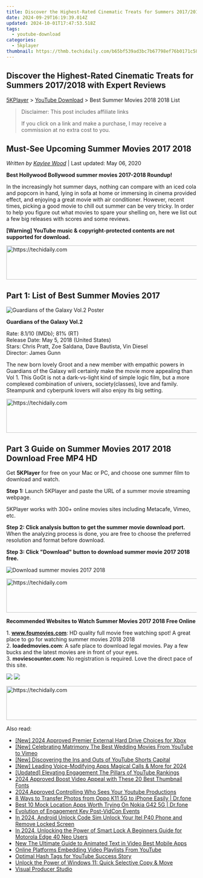 ```yaml
---
title: Discover the Highest-Rated Cinematic Treats for Summers 2017/2018 with Expert Reviews
date: 2024-09-29T16:19:39.014Z
updated: 2024-10-01T17:47:53.518Z
tags:
  - youtube-download
categories:
  - 5kplayer
thumbnail: https://thmb.techidaily.com/b65bf539ad3bc7b67798ef76b0171c5880f30454ab3ea8bd7a6f0e0d486378c6.jpg
---
```


## Discover the Highest-Rated Cinematic Treats for Summers 2017/2018 with Expert Reviews

[5KPlayer](https://tools.techidaily.com/5kplayer/products/) \> [YouTube Download](https://tools.techidaily.com/5kplayer/youtube-download/) \> Best Summer Movies 2018 2018 List

>  Disclaimer: This post includes affiliate links
>
>  If you click on a link and make a purchase, I may receive a commission at no extra cost to you.
>

## Must-See Upcoming Summer Movies 2017 2018

 _Written by [Kaylee Wood](https://www.quora.com/profile/Amanda-Hu-21)_ | Last updated: May 06, 2020 

**Best Hollywood Bollywood summer movies 2017-2018 Roundup!**

In the increasingly hot summer days, nothing can compare with an iced cola and popcorn in hand, lying in sofa at home or immersing in cinema provided effect, and enjoying a great movie with air conditioner. However, recent times, picking a good movie to chill out summer can be very tricky. In order to help you figure out what movies to spare your shelling on, here we list out a few big releases with scores and some reviews. 

**\[Warning\] YouTube music & copyright-protected contents are not supported for download.**

<!-- affiliate ads begin -->
<a href="https://aligracehair.sjv.io/c/5597632/2135405/19272" target="_top" id="2135405">
  <img src="//a.impactradius-go.com/display-ad/19272-2135405" border="0" alt="https://techidaily.com" width="728" height="90"/>
</a>
<img height="0" width="0" src="https://aligracehair.sjv.io/i/5597632/2135405/19272" style="position:absolute;visibility:hidden;" border="0" />
<!-- affiliate ads end -->

## Part 1: List of Best Summer Movies 2017

![Guardians of the Galaxy Vol.2 Poster](https://www.5kplayer.com/youtube-download/img/download-gotg-2-3.jpg) 

**Guardians of the Galaxy Vol.2**

Rate: 8.1/10 (IMDb); 81% (RT)  
 Release Date: May 5, 2018 (United States)  
 Stars: Chris Pratt, Zoe Saldana, Dave Bautista, Vin Diesel  
 Director: James Gunn

The new born lovely Groot and a new member with empathic powers in Guardians of the Galaxy will certainly make the movie more appealing than Vol 1\. This GoGt is not a dark-vs-light kind of simple logic film, but a more complexed combination of univers, society(classes), love and family. Steampunk and cyberpunk lovers will also enjoy its big setting. 

<!-- affiliate ads begin -->
<a href="https://unicoeye.pxf.io/c/5597632/2134229/18498" target="_top" id="2134229">
  <img src="//a.impactradius-go.com/display-ad/18498-2134229" border="0" alt="https://techidaily.com" width="728" height="90"/>
</a>
<img height="0" width="0" src="https://unicoeye.pxf.io/i/5597632/2134229/18498" style="position:absolute;visibility:hidden;" border="0" />
<!-- affiliate ads end -->

## Part 3 Guide on Summer Movies 2017 2018 Download Free MP4 HD

Get **5KPlayer** for free on your Mac or PC, and choose one summer film to download and watch.

**Step 1:** Launch 5KPlayer and paste the URL of a summer movie streaming webpage.  

5KPlayer works with 300+ online movies sites including Metacafe, Vimeo, etc. 

**Step 2: Click analysis button to get the summer movie download port.**   
 When the analyzing process is done, you are free to choose the preferred resolution and format before download. 

**Step 3: Click "Download" button to download summer movie 2017 2018 free.**

![Download summer movies 2017 2018](https://www.5kplayer.com/youtube-download/img/download-captain-america.jpg)

<!-- affiliate ads begin -->
<a href="https://aligracehair.sjv.io/c/5597632/1975821/19272" target="_top" id="1975821">
  <img src="//a.impactradius-go.com/display-ad/19272-1975821" border="0" alt="https://techidaily.com" width="728" height="90"/>
</a>
<img height="0" width="0" src="https://aligracehair.sjv.io/i/5597632/1975821/19272" style="position:absolute;visibility:hidden;" border="0" />
<!-- affiliate ads end -->

**Recommended Websites to Watch Summer Movies 2017 2018 Free Online** 

1\. **www.foumovies.com**: HD quality full movie free watching spot! A great place to go for watching summer movies 2018 2018  
2\. **loadedmovies.com**: A safe place to download legal movies. Pay a few bucks and the latest movies are in front of your eyes.   
3\. **moviescounter.com**: No registration is required. Love the direct pace of this site.  

[![](https://www.5kplayer.com/youtube-download/../button/freedownwhitewin.png)](https://tools.techidaily.com/5kplayer/products/) [![](https://www.5kplayer.com/youtube-download/../button/freedownbackmac.png)](https://tools.techidaily.com/5kplayer/products/)

<!-- affiliate ads begin -->
<a href="https://appsumo.8odi.net/c/5597632/2087389/7443" target="_top" id="2087389">
  <img src="//a.impactradius-go.com/display-ad/7443-2087389" border="0" alt="https://techidaily.com" width="728" height="90"/>
</a>
<img height="0" width="0" src="https://appsumo.8odi.net/i/5597632/2087389/7443" style="position:absolute;visibility:hidden;" border="0" />
<!-- affiliate ads end -->

<ins class="adsbygoogle"
     style="display:block"
     data-ad-format="autorelaxed"
     data-ad-client="ca-pub-7571918770474297"
     data-ad-slot="1223367746"></ins>

<ins class="adsbygoogle"
     style="display:block"
     data-ad-client="ca-pub-7571918770474297"
     data-ad-slot="8358498916"
     data-ad-format="auto"
     data-full-width-responsive="true"></ins>

<span class="atpl-alsoreadstyle">Also read:</span>
<div><ul>
<li><a href="https://screen-mirroring-recording.techidaily.com/new-2024-approved-premier-external-hard-drive-choices-for-xbox/"><u>[New] 2024 Approved Premier External Hard Drive Choices for Xbox</u></a></li>
<li><a href="https://youtube-video-recordings.techidaily.com/new-celebrating-matrimony-the-best-wedding-movies-from-youtube-to-vimeo/"><u>[New] Celebrating Matrimony The Best Wedding Movies From YouTube to Vimeo</u></a></li>
<li><a href="https://youtube-video-recordings.techidaily.com/new-discovering-the-ins-and-outs-of-youtube-shorts-capital/"><u>[New] Discovering the Ins and Outs of YouTube Shorts Capital</u></a></li>
<li><a href="https://article-files.techidaily.com/new-leading-voice-modifying-apps-magical-calls-and-more-for-2024/"><u>[New] Leading Voice-Modifying Apps Magical Calls & More for 2024</u></a></li>
<li><a href="https://youtube-video-recordings.techidaily.com/updated-elevating-engagement-the-pillars-of-youtube-rankings/"><u>[Updated] Elevating Engagement The Pillars of YouTube Rankings</u></a></li>
<li><a href="https://youtube-video-recordings.techidaily.com/2024-approved-boost-video-appeal-with-these-20-best-thumbnail-fonts/"><u>2024 Approved Boost Video Appeal with These 20 Best Thumbnail Fonts</u></a></li>
<li><a href="https://youtube-video-recordings.techidaily.com/2024-approved-controlling-who-sees-your-youtube-productions/"><u>2024 Approved Controlling Who Sees Your Youtube Productions</u></a></li>
<li><a href="https://blog-min.techidaily.com/8-ways-to-transfer-photos-from-oppo-k11-5g-to-iphone-easily-drfone-by-drfone-transfer-from-android-transfer-from-android/"><u>8 Ways to Transfer Photos from Oppo K11 5G to iPhone Easily | Dr.fone</u></a></li>
<li><a href="https://fake-location.techidaily.com/best-10-mock-location-apps-worth-trying-on-nokia-g42-5g-drfone-by-drfone-virtual-android/"><u>Best 10 Mock Location Apps Worth Trying On Nokia G42 5G | Dr.fone</u></a></li>
<li><a href="https://youtube-sure.techidaily.com/tion-of-engagement-key-post-vidcon-events/"><u>Evolution of Engagement Key Post-VidCon Events</u></a></li>
<li><a href="https://sim-unlock.techidaily.com/in-2024-android-unlock-code-sim-unlock-your-itel-p40-phone-and-remove-locked-screen-by-drfone-android/"><u>In 2024, Android Unlock Code Sim Unlock Your Itel P40 Phone and Remove Locked Screen</u></a></li>
<li><a href="https://easy-unlock-android.techidaily.com/in-2024-unlocking-the-power-of-smart-lock-a-beginners-guide-for-motorola-edge-40-neo-users-by-drfone-android/"><u>In 2024, Unlocking the Power of Smart Lock A Beginners Guide for Motorola Edge 40 Neo Users</u></a></li>
<li><a href="https://smart-video-editing.techidaily.com/new-the-ultimate-guide-to-animated-text-in-video-best-mobile-apps/"><u>New The Ultimate Guide to Animated Text in Video Best Mobile Apps</u></a></li>
<li><a href="https://youtube-video-recordings.techidaily.com/online-platforms-embedding-video-playlists-from-youtube/"><u>Online Platforms Embedding Video Playlists From YouTube</u></a></li>
<li><a href="https://youtube-video-recordings.techidaily.com/optimal-hash-tags-for-youtube-success-story/"><u>Optimal Hash Tags for YouTube Success Story</u></a></li>
<li><a href="https://win11.techidaily.com/unlock-the-power-of-windows-11-quick-selective-copy-and-move/"><u>Unlock the Power of Windows 11: Quick Selective Copy & Move</u></a></li>
<li><a href="https://youtube-video-recordings.techidaily.com/visual-producer-studio/"><u>Visual Producer Studio</u></a></li>
</ul></div>

